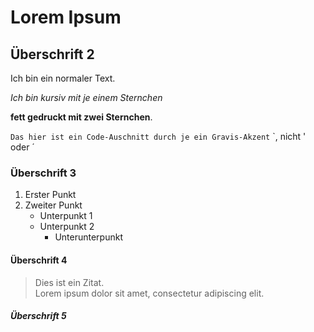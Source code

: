 # Lorem Ipsum

## Überschrift 2
Ich bin ein normaler Text.

*Ich bin kursiv mit je einem Sternchen*

**fett gedruckt mit zwei Sternchen**.

`Das hier ist ein Code-Auschnitt durch je ein Gravis-Akzent` `, nicht ' oder ´

### Überschrift 3
1. Erster Punkt
2. Zweiter Punkt
    - Unterpunkt 1
    - Unterpunkt 2
        - Unterunterpunkt

#### Überschrift 4
> Dies ist ein Zitat.  
> Lorem ipsum dolor sit amet, consectetur adipiscing elit.

##### Überschrift 5